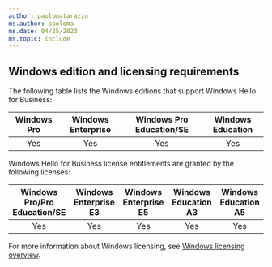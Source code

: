 ```yaml
---
author: paolomatarazzo
ms.author: paoloma
ms.date: 04/25/2023
ms.topic: include
---
```


## Windows edition and licensing requirements

The following table lists the Windows editions that support Windows Hello for Business:

|Windows Pro|Windows Enterprise|Windows Pro Education/SE|Windows Education|
|:---:|:---:|:---:|:---:|
|Yes|Yes|Yes|Yes|

Windows Hello for Business license entitlements are granted by the following licenses:

|Windows Pro/Pro Education/SE|Windows Enterprise E3|Windows Enterprise E5|Windows Education A3|Windows Education A5|
|:---:|:---:|:---:|:---:|:---:|
|Yes|Yes|Yes|Yes|Yes|

For more information about Windows licensing, see [Windows licensing overview](/windows/whats-new/windows-licensing).
